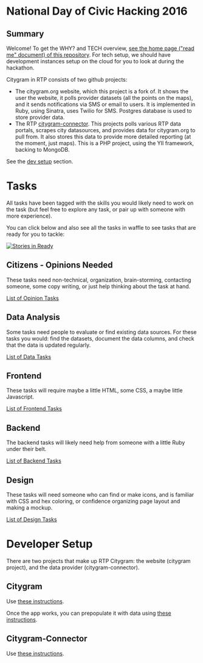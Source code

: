 National Day of Civic Hacking 2016
==================================

Summary
-------

Welcome! To get the WHY? and TECH overview, [see the home page ("read me" document) of this repository](https://github.com/codefordurham/citygram). For tech setup, we should have development instances setup on the cloud for you to look at during the hackathon.

Citygram in RTP consists of two github projects:
 * The citygram.org website, which this project is a fork of. It shows the user the website, it polls provider datasets (all the points on the maps), and it sends notifications via SMS or email to users. It is implemented in Ruby, using Sinatra, uses Twilio for SMS. Postgres database is used to store provider data.
 * The RTP [citygram-connector](https://github.com/nigelterry/Citygram-Connector). This projects polls various RTP data portals, scrapes city datasources, and provides data for citygram.org to pull from. It also stores this data to provide more detailed reporting (at the moment, just maps). This is a PHP project, using the YII framework, backing to MongoDB.

See the [dev setup](https://github.com/codefordurham/citygram/blob/master/DAYOFHACKING.md#developer-setup) section.

Tasks
=====

All tasks have been tagged with the skills you would likely need to work on the
task (but feel free to explore any task, or pair up with someone with more
experience).


You can click below and also see all the tasks in waffle to see tasks that are ready for you to tackle:

[![Stories in Ready](https://badge.waffle.io/codefordurham/citygram.svg?label=ready&title=Ready)](http://waffle.io/codefordurham/citygram)

Citizens - Opinions Needed
---------------

These tasks need non-technical, organization, brain-storming, contacting
someone, some copy writing, or just help thinking about the task at hand.

[List of Opinion Tasks](https://github.com/codefordurham/citygram/labels/Citizen%20-%20Opinions%20Needed)


Data Analysis
-------------

Some tasks need people to evaluate or find existing data sources. For these tasks you would: find the datasets, document the data columns, and check that the data is updated regularly.

[List of Data Tasks](https://github.com/dsummersl/citygram/labels/Data%20Analysis)

Frontend
--------

These tasks will require maybe a little HTML, some CSS, a maybe little Javascript.

[List of Frontend Tasks](https://github.com/dsummersl/citygram/labels/Frontend)

Backend
-------

The backend tasks will likely need help from someone with a little Ruby under
their belt.

[List of Backend Tasks](https://github.com/dsummersl/citygram/labels/Backend)

Design
------

These tasks will need someone who can find or make icons, and is familiar with
CSS and hex coloring, or confidence organizing page layout and making a mockup.

[List of Design Tasks](https://github.com/dsummersl/citygram/labels/Design)

Developer Setup
===============

There are two projects that make up RTP Citygram: the website (citygram
project), and the data provider (citygram-connector).

Citygram
--------

Use [these instructions](https://github.com/codefordurham/citygram#installation).

Once the app works, you can prepopulate it with data using [these instructions](https://github.com/codefordurham/citygram#acquiring-data).

Citygram-Connector
------------------

Use [these instructions](https://github.com/dsummersl/Citygram-Connector/tree/vagrantfile#developer-setup-in-vagrant).
